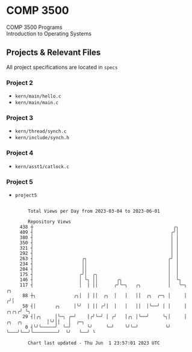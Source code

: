 # COMP 3500
COMP 3500 Programs  
Introduction to Operating Systems  
## Projects & Relevant Files
All project specifications are located in `specs`
### Project 2
- `kern/main/hello.c`
- `kern/main/main.c`
### Project 3
- `kern/thread/synch.c`
- `kern/include/synch.h`
### Project 4
- `kern/asst1/catlock.c`
### Project 5
- `project5`

```

        Total Views per Day from 2023-03-04 to 2023-06-01

        Repository Views
     438 ┼                                                    ╭╮
     409 ┤                                                   ╭╯│
     380 ┤                                                   │ │
     350 ┤                                                   │ │
     321 ┤                                                   │ │
     292 ┤                                                   │ │
     263 ┤                  ╭╮                              ╭╯ │
     234 ┤                  ││                              │  │
     204 ┤                  ││                              │  │
     175 ┤                 ╭╯│  ╭╮                          │  │
     146 ┤                 │ ╰╮ ││       ╭╮                 │  ╰╮
     117 ┤                 │  │ ││      ╭╯╰─╮   ╭╮          │   ╰─╮                        ╭╮
      88 ┼╮              ╭╮│  │ ││  ╭╮  │   │   ││  ╭╮  ╭─╮ │     │                       ╭╯│
      58 ┤│       ╭╮     │╰╯  │ ││ ╭╯│  │   │   ││  │╰──╯ │ │     │                  ╭╮╭╮╭╯ ╰╮
      29 ┤│╭╮     │╰─╮ ╭─╯    │╭╯╰─╯ │ ╭╯   │╭╮ │╰──╯     ╰╮│     │   ╭╮  ╭╮         │╰╯││   │  ╭─╮
       0 ┤╰╯╰─────╯  ╰─╯      ╰╯     ╰─╯    ╰╯╰─╯          ╰╯     ╰───╯╰──╯╰─────────╯  ╰╯   ╰──╯ ╰

        Chart last updated - Thu Jun  1 23:57:01 2023 UTC
        
```
